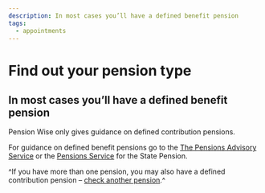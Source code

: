```yaml
---
description: In most cases you’ll have a defined benefit pension
tags:
  - appointments
---
```


# Find out your pension type

## In most cases you’ll have a defined benefit pension

Pension Wise only gives guidance on defined contribution pensions.

For guidance on defined benefit pensions go to the [The Pensions Advisory Service](http://www.pensionsadvisoryservice.org.uk) or the [Pensions Service](https://www.gov.uk/contact-pension-service) for the State Pension.

^If you have more than one pension, you may also have a defined contribution pension – [check another pension](/pension-type-tool).^
